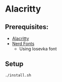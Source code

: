 # Alacritty

## Prerequisites:
- [Alacritty](https://github.com/alacritty/alacritty)
- [Nerd Fonts](https://github.com/ryanoasis/nerd-fonts)
  - Using Iosevka font

## Setup
```bash
./install.sh
```
